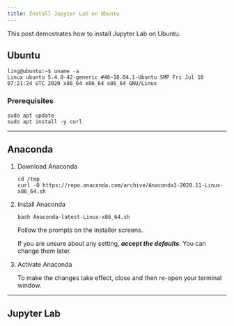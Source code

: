 ```yaml
---
title: Install Jupyter Lab on Ubuntu
---
```


This post demostrates how to install Jupyter Lab on Ubuntu.

## Ubuntu

``` shell
ling@ubuntu:~$ uname -a
Linux ubuntu 5.4.0-42-generic #46~18.04.1-Ubuntu SMP Fri Jul 10 07:21:24 UTC 2020 x86_64 x86_64 x86_64 GNU/Linux
```

### Prerequisites

``` shell
sudo apt update
sudo apt install -y curl
```


---

## Anaconda


1. Download Anaconda
    ``` shell
    cd /tmp
    curl -O https://repo.anaconda.com/archive/Anaconda3-2020.11-Linux-x86_64.sh
    ```

1. Install Anaconda
    ``` shell
    bash Anaconda-latest-Linux-x86_64.sh
    ```
    Follow the prompts on the installer screens.
    
    If you are unsure about any setting, *__accept the defaults__*. You can change them later.

1. Activate Anaconda

    To make the changes take effect, close and then re-open your terminal window.

---

## Jupyter Lab